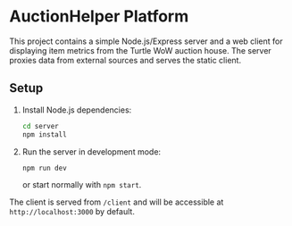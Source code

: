 # AuctionHelper Platform

This project contains a simple Node.js/Express server and a web client for displaying item metrics from the Turtle WoW auction house. The server proxies data from external sources and serves the static client.

## Setup

1. Install Node.js dependencies:
   ```bash
   cd server
   npm install
   ```
2. Run the server in development mode:
   ```bash
   npm run dev
   ```
   or start normally with `npm start`.

The client is served from `/client` and will be accessible at `http://localhost:3000` by default.
